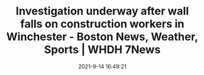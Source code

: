 ---
"title": "Investigation underway after wall falls on construction workers in Winchester - Boston News, Weather, Sports | WHDH 7News"
"date": "2021-9-14 16:49:21"
"feed_name": "GOOGLENEWSCONSTRUCTION"
"feed_website": "https://news.google.com/search?q=construction%2Bincident&hl=en-US&gl=US&ceid=US:en"
"feed_rss": "https://news.google.com/rss/search?q=construction%2Bincident&hl=en-US&gl=US&ceid=US:en"
"link": "https://whdh.com/news/investigation-underway-after-wall-falls-on-construction-workers-in-winchester/"
"file": "_posts/2021-1-1-37423c13763f84b180eba5ce5e1fc9c2e80bc5e8.md"
"accident": "1"
"drilling": "0"
"dead": "1"
"injured": "0"
---